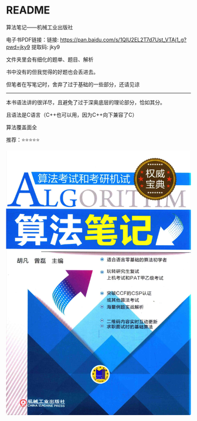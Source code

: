 # README

算法笔记——机械工业出版社

电子书PDF链接：链接: https://pan.baidu.com/s/1QlU2EL2T7d7Ust_VTAj1_g?pwd=jky9 提取码: jky9 

文件夹里会有细化的题单、题目、解析

书中没有的但我觉得的好题也会丢进去。

但笔者在写笔记时，舍弃了过于基础的一些部分，还请见谅

---

本书语法讲的很详尽，且避免了过于深奥底层的理论部分，恰如其分。

且语法是C语言（C++也可以用，因为C++向下兼容了C）

算法覆盖面全

推荐：⭐⭐⭐⭐⭐

![image-20240808230054113](./README.assets/image-20240808230054113.png)
